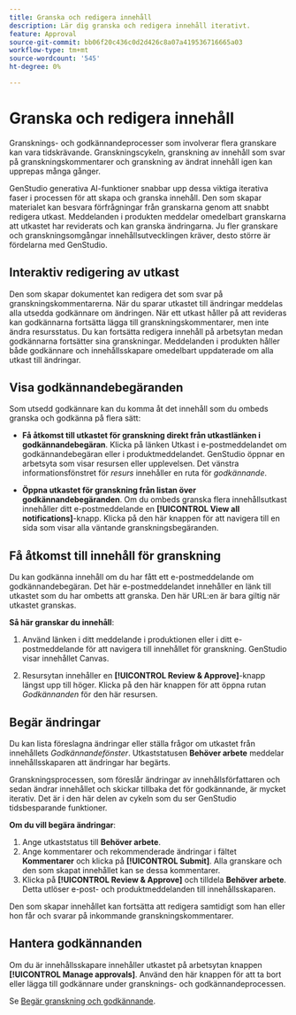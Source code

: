 ```yaml
---
title: Granska och redigera innehåll
description: Lär dig granska och redigera innehåll iterativt.
feature: Approval
source-git-commit: bb06f20c436c0d2d426c8a07a419536716665a03
workflow-type: tm+mt
source-wordcount: '545'
ht-degree: 0%

---
```



# Granska och redigera innehåll

Gransknings- och godkännandeprocesser som involverar flera granskare kan vara tidskrävande. Granskningscykeln, granskning av innehåll som svar på granskningskommentarer och granskning av ändrat innehåll igen kan upprepas många gånger.

GenStudio generativa AI-funktioner snabbar upp dessa viktiga iterativa faser i processen för att skapa och granska innehåll. Den som skapar materialet kan besvara förfrågningar från granskarna genom att snabbt redigera utkast. Meddelanden i produkten meddelar omedelbart granskarna att utkastet har reviderats och kan granska ändringarna. Ju fler granskare och granskningsomgångar innehållsutvecklingen kräver, desto större är fördelarna med GenStudio.

## Interaktiv redigering av utkast

Den som skapar dokumentet kan redigera det som svar på granskningskommentarerna. När du sparar utkastet till ändringar meddelas alla utsedda godkännare om ändringen. När ett utkast håller på att revideras kan godkännarna fortsätta lägga till granskningskommentarer, men inte ändra resursstatus. Du kan fortsätta redigera innehåll på arbetsytan medan godkännarna fortsätter sina granskningar. Meddelanden i produkten håller både godkännare och innehållsskapare omedelbart uppdaterade om alla utkast till ändringar.

## Visa godkännandebegäranden

Som utsedd godkännare kan du komma åt det innehåll som du ombeds granska och godkänna på flera sätt:

* **Få åtkomst till utkastet för granskning direkt från utkastlänken i godkännandebegäran**. Klicka på länken Utkast i e-postmeddelandet om godkännandebegäran eller i produktmeddelandet. GenStudio öppnar en arbetsyta som visar resursen eller upplevelsen. Det vänstra informationsfönstret för _resurs_ innehåller en ruta för _godkännande_.

* **Öppna utkastet för granskning från listan över godkännandebegäranden**. Om du ombeds granska flera innehållsutkast innehåller ditt e-postmeddelande en **[!UICONTROL View all notifications]**-knapp. Klicka på den här knappen för att navigera till en sida som visar alla väntande granskningsbegäranden.

## Få åtkomst till innehåll för granskning

Du kan godkänna innehåll om du har fått ett e-postmeddelande om godkännandebegäran. Det här e-postmeddelandet innehåller en länk till utkastet som du har ombetts att granska. Den här URL:en är bara giltig när utkastet granskas.

**Så här granskar du innehåll**:

1. Använd länken i ditt meddelande i produktionen eller i ditt e-postmeddelande för att navigera till innehållet för granskning. GenStudio visar innehållet Canvas.

1. Resursytan innehåller en **[!UICONTROL Review & Approve]**-knapp längst upp till höger. Klicka på den här knappen för att öppna rutan _Godkännanden_ för den här resursen.

## Begär ändringar

Du kan lista föreslagna ändringar eller ställa frågor om utkastet från innehållets _Godkännandefönster_. Utkaststatusen **Behöver arbete** meddelar innehållsskaparen att ändringar har begärts.

Granskningsprocessen, som föreslår ändringar av innehållsförfattaren och sedan ändrar innehållet och skickar tillbaka det för godkännande, är mycket iterativ. Det är i den här delen av cykeln som du ser GenStudio tidsbesparande funktioner.

**Om du vill begära ändringar**:

1. Ange utkaststatus till **Behöver arbete**.
1. Ange kommentarer och rekommenderade ändringar i fältet **Kommentarer** och klicka på **[!UICONTROL Submit]**. Alla granskare och den som skapat innehållet kan se dessa kommentarer.
1. Klicka på **[!UICONTROL Review & Approve]** och tilldela **Behöver arbete**. Detta utlöser e-post- och produktmeddelanden till innehållsskaparen.

Den som skapar innehållet kan fortsätta att redigera samtidigt som han eller hon får och svarar på inkommande granskningskommentarer.

## Hantera godkännanden

Om du är innehållsskapare innehåller utkastet på arbetsytan knappen **[!UICONTROL Manage approvals]**. Använd den här knappen för att ta bort eller lägga till godkännare under gransknings- och godkännandeprocessen.

Se [Begär granskning och godkännande](./request-review.md).
